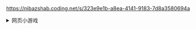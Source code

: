 https://nibazshab.coding.net/s/323e9e1b-a8ea-4141-9183-7d8a3580694a

<details>
<summary>网页小游戏</summary>
<br>

https://www.xvideos.com/video54733607/_
</details> 
